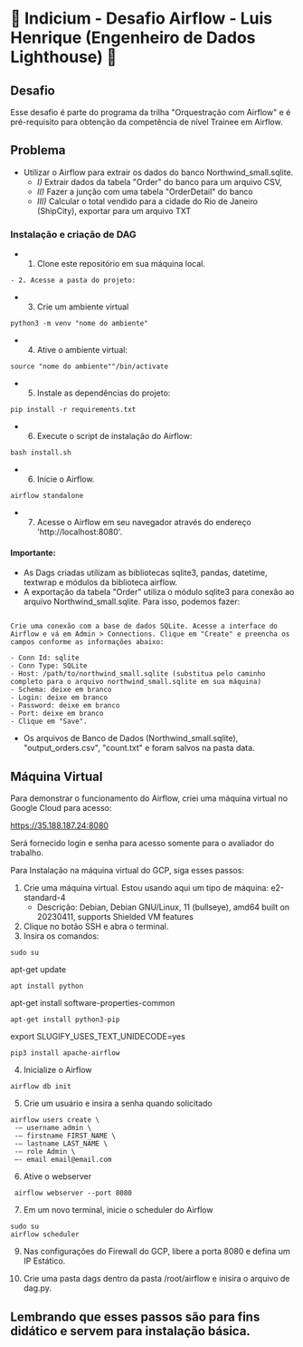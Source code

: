 # 🚀 Indicium - Desafio Airflow - Luis Henrique (Engenheiro de Dados Lighthouse) 🚀

## Desafio

Esse desafio é parte do programa da trilha "Orquestração com Airflow" e é pré-requisito para obtenção da competência de nível Trainee em Airflow.

## Problema 

- Utilizar o Airflow para extrair os dados do banco Northwind_small.sqlite.
    - *I)* Extrair dados da tabela "Order" do banco para um arquivo CSV, 
    - *II)* Fazer a junção com uma tabela "OrderDetail" do banco
    - *III)* Calcular o total vendido para a cidade do Rio de Janeiro (ShipCity), exportar para um arquivo TXT

### Instalação e criação de DAG

- 1. Clone este repositório em sua máquina local.
```
- 2. Acesse a pasta do projeto:
```
- 3. Crie um ambiente virtual 
```
python3 -m venv "nome do ambiente"
```
- 4. Ative o ambiente virtual:
```
source "nome do ambiente""/bin/activate
```
- 5. Instale as dependências do projeto:
```
pip install -r requirements.txt
```
- 6. Execute o script de instalação do Airflow:
```
bash install.sh
```
- 6. Inicie o Airflow.
```
airflow standalone
```
- 7. Acesse o Airflow em seu navegador através do endereço 'http://localhost:8080'.

#### Importante:

* As Dags criadas utilizam as bibliotecas sqlite3, pandas, datetime, textwrap e módulos da biblioteca airflow.
* A exportação da tabela "Order" utiliza o módulo sqlite3 para conexão ao arquivo Northwind_small.sqlite. Para isso, podemos fazer:
```

Crie uma conexão com a base de dados SQLite. Acesse a interface do Airflow e vá em Admin > Connections. Clique em "Create" e preencha os campos conforme as informações abaixo:

- Conn Id: sqlite
- Conn Type: SQLite
- Host: /path/to/northwind_small.sqlite (substitua pelo caminho completo para o arquivo northwind_small.sqlite em sua máquina)
- Schema: deixe em branco
- Login: deixe em branco
- Password: deixe em branco
- Port: deixe em branco
- Clique em "Save".

```

- Os arquivos de Banco de Dados (Northwind_small.sqlite), "output_orders.csv", "count.txt" e foram salvos na pasta data.

## Máquina Virtual

Para demonstrar o funcionamento do Airflow, criei uma máquina virtual no Google Cloud para acesso:

https://35.188.187.24:8080

Será fornecido login e senha para acesso somente para o avaliador do trabalho.

Para Instalação na máquina virtual do GCP, siga esses passos:

1) Crie uma máquina virtual. Estou usando aqui um tipo de máquina: e2-standard-4
    - Descrição: Debian, Debian GNU/Linux, 11 (bullseye), amd64 built on 20230411, supports Shielded VM features
2) Clique no botão SSH e abra o terminal.
3) Insira os comandos:
```
sudo su
```
apt-get update
```
apt install python
```
apt-get install software-properties-common
```
apt-get install python3-pip
```
export SLUGIFY_USES_TEXT_UNIDECODE=yes
```
pip3 install apache-airflow
```
4) Inicialize o Airflow
```
airflow db init
```
5) Crie um usuário e insira a senha quando solicitado
```
airflow users create \
 -— username admin \
 -— firstname FIRST_NAME \
 -— lastname LAST_NAME \
 -— role Admin \
 —- email email@email.com
 ```
 6) Ative o webserver
```
 airflow webserver --port 8080
 ```
 7) Em um novo terminal, inicie o scheduler do Airflow
```
sudo su
airflow scheduler
```
9) Nas configurações do Firewall do GCP, libere a porta 8080 e defina um IP Estático.

10) Crie uma pasta dags dentro da pasta /root/airflow e inisira o arquivo de dag.py.

## Lembrando que esses passos são para fins didático e servem para instalação básica.
